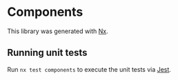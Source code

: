 # Components

This library was generated with [Nx](https://nx.dev).

## Running unit tests

Run `nx test components` to execute the unit tests via [Jest](https://jestjs.io).
